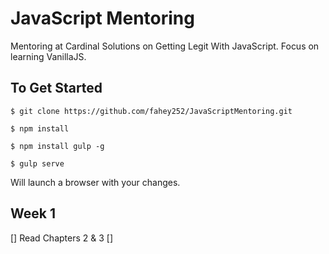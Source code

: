 # JavaScript Mentoring
Mentoring at Cardinal Solutions on Getting Legit With JavaScript.  Focus on learning VanillaJS.

## To Get Started
```
$ git clone https://github.com/fahey252/JavaScriptMentoring.git
```

```
$ npm install
```

```
$ npm install gulp -g
```

```
$ gulp serve
```
Will launch a browser with your changes.


## Week 1
[] Read Chapters 2 & 3
[] 